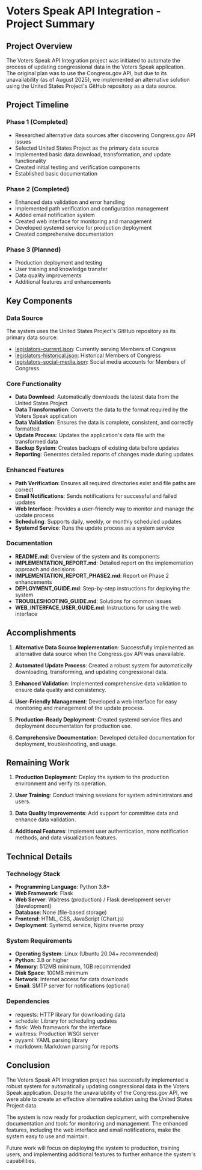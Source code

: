 # Voters Speak API Integration - Project Summary

## Project Overview

The Voters Speak API Integration project was initiated to automate the process of updating congressional data in the Voters Speak application. The original plan was to use the Congress.gov API, but due to its unavailability (as of August 2025), we implemented an alternative solution using the United States Project's GitHub repository as a data source.

## Project Timeline

### Phase 1 (Completed)
- Researched alternative data sources after discovering Congress.gov API issues
- Selected United States Project as the primary data source
- Implemented basic data download, transformation, and update functionality
- Created initial testing and verification components
- Established basic documentation

### Phase 2 (Completed)
- Enhanced data validation and error handling
- Implemented path verification and configuration management
- Added email notification system
- Created web interface for monitoring and management
- Developed systemd service for production deployment
- Created comprehensive documentation

### Phase 3 (Planned)
- Production deployment and testing
- User training and knowledge transfer
- Data quality improvements
- Additional features and enhancements

## Key Components

### Data Source
The system uses the United States Project's GitHub repository as its primary data source:
- [legislators-current.json](https://unitedstates.github.io/congress-legislators/legislators-current.json): Currently serving Members of Congress
- [legislators-historical.json](https://unitedstates.github.io/congress-legislators/legislators-historical.json): Historical Members of Congress
- [legislators-social-media.json](https://unitedstates.github.io/congress-legislators/legislators-social-media.json): Social media accounts for Members of Congress

### Core Functionality
- **Data Download**: Automatically downloads the latest data from the United States Project
- **Data Transformation**: Converts the data to the format required by the Voters Speak application
- **Data Validation**: Ensures the data is complete, consistent, and correctly formatted
- **Update Process**: Updates the application's data file with the transformed data
- **Backup System**: Creates backups of existing data before updates
- **Reporting**: Generates detailed reports of changes made during updates

### Enhanced Features
- **Path Verification**: Ensures all required directories exist and file paths are correct
- **Email Notifications**: Sends notifications for successful and failed updates
- **Web Interface**: Provides a user-friendly way to monitor and manage the update process
- **Scheduling**: Supports daily, weekly, or monthly scheduled updates
- **Systemd Service**: Runs the update process as a system service

### Documentation
- **README.md**: Overview of the system and its components
- **IMPLEMENTATION_REPORT.md**: Detailed report on the implementation approach and decisions
- **IMPLEMENTATION_REPORT_PHASE2.md**: Report on Phase 2 enhancements
- **DEPLOYMENT_GUIDE.md**: Step-by-step instructions for deploying the system
- **TROUBLESHOOTING_GUIDE.md**: Solutions for common issues
- **WEB_INTERFACE_USER_GUIDE.md**: Instructions for using the web interface

## Accomplishments

1. **Alternative Data Source Implementation**: Successfully implemented an alternative data source when the Congress.gov API was unavailable.

2. **Automated Update Process**: Created a robust system for automatically downloading, transforming, and updating congressional data.

3. **Enhanced Validation**: Implemented comprehensive data validation to ensure data quality and consistency.

4. **User-Friendly Management**: Developed a web interface for easy monitoring and management of the update process.

5. **Production-Ready Deployment**: Created systemd service files and deployment documentation for production use.

6. **Comprehensive Documentation**: Developed detailed documentation for deployment, troubleshooting, and usage.

## Remaining Work

1. **Production Deployment**: Deploy the system to the production environment and verify its operation.

2. **User Training**: Conduct training sessions for system administrators and users.

3. **Data Quality Improvements**: Add support for committee data and enhance data validation.

4. **Additional Features**: Implement user authentication, more notification methods, and data visualization features.

## Technical Details

### Technology Stack
- **Programming Language**: Python 3.8+
- **Web Framework**: Flask
- **Web Server**: Waitress (production) / Flask development server (development)
- **Database**: None (file-based storage)
- **Frontend**: HTML, CSS, JavaScript (Chart.js)
- **Deployment**: Systemd service, Nginx reverse proxy

### System Requirements
- **Operating System**: Linux (Ubuntu 20.04+ recommended)
- **Python**: 3.8 or higher
- **Memory**: 512MB minimum, 1GB recommended
- **Disk Space**: 100MB minimum
- **Network**: Internet access for data downloads
- **Email**: SMTP server for notifications (optional)

### Dependencies
- requests: HTTP library for downloading data
- schedule: Library for scheduling updates
- flask: Web framework for the interface
- waitress: Production WSGI server
- pyyaml: YAML parsing library
- markdown: Markdown parsing for reports

## Conclusion

The Voters Speak API Integration project has successfully implemented a robust system for automatically updating congressional data in the Voters Speak application. Despite the unavailability of the Congress.gov API, we were able to create an effective alternative solution using the United States Project data.

The system is now ready for production deployment, with comprehensive documentation and tools for monitoring and management. The enhanced features, including the web interface and email notifications, make the system easy to use and maintain.

Future work will focus on deploying the system to production, training users, and implementing additional features to further enhance the system's capabilities.